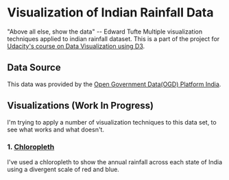 # Visualization of Indian Rainfall Data

"Above all else, show the data" -- Edward Tufte
Multiple visualization techniques applied to indian rainfall dataset. This is a part of the project for [Udacity's course on Data Visualization using D3](https://www.udacity.com/course/data-visualization-and-d3js--ud507).

## Data Source
This data was provided by the [Open Government Data(OGD) Platform India](https://data.gov.in/keywords/annual-rainfall). 

## Visualizations (Work In Progress)
I'm trying to apply a number of visualization techniques to this data set, to see what works and what doesn't.

### 1.  [Chloropleth](http://deborah-digges.github.io/indian-rainfall-viz/chloropleth/)

I've used a chloropleth to show the annual rainfall across each state of India using a divergent scale of red and blue. 

